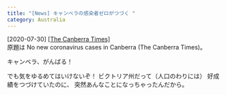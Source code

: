 ```yaml
---
title: "[News] キャンベラの感染者ゼロがつづく "
category: Australia
---
```


[2020-07-30] [[The Canberra Times]](https://www.canberratimes.com.au/story/6855026/no-new-covid-19-cases-in-the-act/)  
 原題は No new coronavirus cases in Canberra
(The Canberra Times)。

 キャンベラ、がんばる！

 でも気をゆるめてはいけないぞ！
ビクトリア州だって（人口のわりには）
好成績をつづけていたのに、
突然あんなことになっちゃったんだから。

